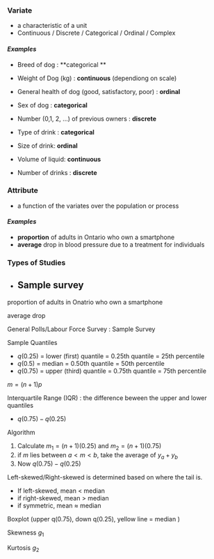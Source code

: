 ### Variate

- a characteristic of a unit
- Continuous / Discrete / Categorical / Ordinal / Complex

#### *Examples*

- Breed of dog : **categorical **
- Weight of Dog (kg) : **continuous** (dependiong on scale)
- General health of dog (good, satisfactory, poor) : **ordinal**
- Sex of dog : **categorical**
- Number (0,1, 2, ...) of previous owners : **discrete**



- Type of drink : **categorical**
- Size of drink: **ordinal**
- Volume of liquid: **continuous**
- Number of drinks : **discrete**





### Attribute

- a function of the variates over the population or process

#### *Examples*

- **proportion** of adults in Ontario who own a smartphone
- **average** drop in blood pressure due to a treatment for individuals





### Types of Studies

- Sample survey
  - 









proportion of adults in Onatrio who own a smartphone

average drop





General Polls/Labour Force Survey : Sample Survey



Sample Quantiles

- $q(0.25)$ = lower (first) quantile = $0.25$th quantile = $25$th percentile
- $q(0.5)$ = median = $0.50$th quantile = $50$th percentile
- $q(0.75)$ = upper (third) quantile = $0.75$th quantile = $75$th percentile



$m = (n+1)p$



Interquartile Range (IQR) : the difference beween the upper and lower quantiles

- $q(0.75) - q(0.25)$

Algorithm

1. Calculate $m_1 = (n+1)(0.25)$ and $m_2 = (n+1)(0.75)$
2. if $m$ lies between $a<m<b$, take the average of $y_{a} + y_{b}$
3. Now $q(0.75) - q(0.25)$



Left-skewed/Right-skewed is determined based on where the tail is. 

- If left-skewed, mean < median
- if right-skewed, mean > median
- if symmetric, mean $\approx$ median 



Boxplot (upper q(0.75), down q(0.25), yellow line = median )

Skewness $g_1$





Kurtosis $g_2$











